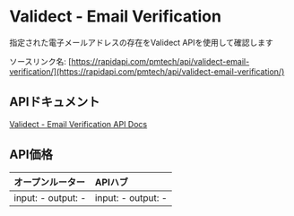 # Validect - Email Verification

指定された電子メールアドレスの存在をValidect APIを使用して確認します

ソースリンク名: [https://rapidapi.com/pmtech/api/validect-email-verification/](https://rapidapi.com/pmtech/api/validect-email-verification/)

## APIドキュメント

[Validect - Email Verification API Docs](../apis/ja/Validect_-_Email_Verification.md)

## API価格

| オープンルーター | APIハブ |
|:---|:---|
| input: - output: - | input: - output: - |
